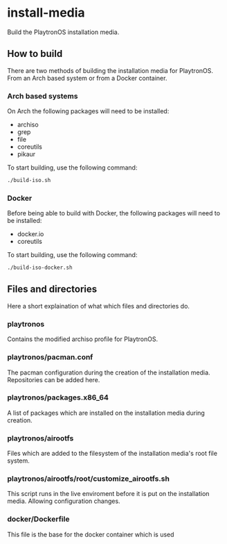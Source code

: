 # install-media
Build the PlaytronOS installation media.

## How to build
There are two methods of building the installation media for PlaytronOS. From an Arch based system or from a Docker container.

### Arch based systems
On Arch the following packages will need to be installed:
- archiso
- grep
- file
- coreutils
- pikaur

To start building, use the following command:

```bash
./build-iso.sh
```

### Docker
Before being able to build with Docker, the following packages will need to be installed:
- docker.io
- coreutils

To start building, use the following command:

```bash
./build-iso-docker.sh
```

## Files and directories
Here a short explaination of what which files and directories do.

### playtronos
Contains the modified archiso profile for PlaytronOS.

### playtronos/pacman.conf
The pacman configuration during the creation of the installation media. Repositories can be added here.

### playtronos/packages.x86_64
A list of packages which are installed on the installation media during creation.

### playtronos/airootfs
Files which are added to the filesystem of the installation media's root file system.

### playtronos/airootfs/root/customize_airootfs.sh
This script runs in the live enviroment before it is put on the installation media. Allowing configuration changes.

### docker/Dockerfile
This file is the base for the docker container which is used
